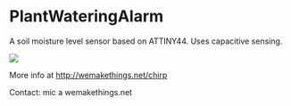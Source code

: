 PlantWateringAlarm
==================

A soil moisture level sensor based on ATTINY44. Uses capacitive sensing.

[![](https://d2ss6ovg47m0r5.cloudfront.net/badges/tindie-smalls.png)](https://www.tindie.com/products/373/)

More info at http://wemakethings.net/chirp

Contact: mic a wemakethings.net
